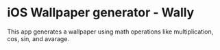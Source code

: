 # iOS Wallpaper generator - Wally

This app generates a wallpaper using math operations like multiplication, cos, sin, and avarage.
